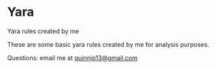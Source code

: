 # Yara
Yara rules created by me

These are some basic yara rules created by me for analysis purposes.

Questions: email me at quinnjp13@gmail.com
